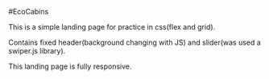 #EcoCabins

This is a simple landing page for practice in css(flex and grid).

Contains fixed header(background changing with JS) and slider(was used a swiper.js library).

This landing page is fully responsive.
